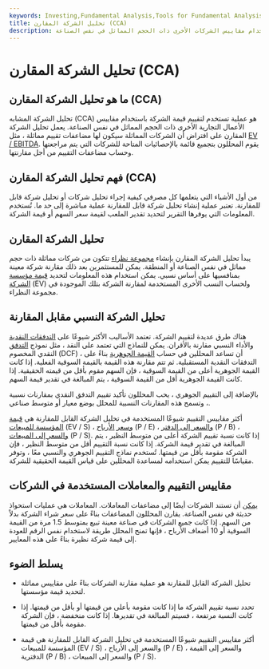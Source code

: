 ```yaml
---
keywords: Investing,Fundamental Analysis,Tools for Fundamental Analysis,Tools
title: تحليل الشركة المقارن (CCA)
description: يتم استخدام تحليل شركة مشابه لتقييم قيمة الشركة باستخدام مقاييس الشركات الأخرى ذات الحجم المماثل في نفس الصناعة.
---
```


# تحليل الشركة المقارن (CCA)
## ما هو تحليل الشركة المقارن (CCA)

تحليل الشركة المشابه (CCA) هو عملية تستخدم لتقييم قيمة الشركة باستخدام مقاييس الأعمال التجارية الأخرى ذات الحجم المماثل في نفس الصناعة. يعمل تحليل الشركة المقارن على افتراض أن الشركات المماثلة سيكون لها مضاعفات تقييم مماثلة ، مثل [EV / EBITDA](/ebitda-ev-multiple). يقوم المحللون بتجميع قائمة بالإحصائيات المتاحة للشركات التي يتم مراجعتها وحساب مضاعفات التقييم من أجل مقارنتها.

## فهم تحليل الشركة المقارن (CCA)

من أول الأشياء التي يتعلمها كل مصرفي كيفية إجراء تحليل شركات أو تحليل شركة قابل للمقارنة. تعتبر عملية إنشاء تحليل شركة قابل للمقارنة عملية مباشرة إلى حد ما. تُستخدم المعلومات التي يوفرها التقرير لتحديد تقدير الملعب لقيمة سعر السهم أو قيمة الشركة.

## تحليل الشركة المقارن

يبدأ تحليل الشركة المقارن بإنشاء [مجموعة نظراء](/peer-group) تتكون من شركات مماثلة ذات حجم مماثل في نفس الصناعة أو المنطقة. يمكن للمستثمرين بعد ذلك مقارنة شركة معينة بمنافسيها على أساس نسبي. يمكن استخدام هذه المعلومات لتحديد [قيمة مؤسسة الشركة](/enterprisevalue) (EV) ولحساب النسب الأخرى المستخدمة لمقارنة الشركة بتلك الموجودة في مجموعة النظراء.

## تحليل الشركة النسبي مقابل المقارنة

هناك طرق عديدة لتقييم الشركة. تعتمد الأساليب الأكثر شيوعًا على [التدفقات النقدية](/cashflow) والأداء النسبي مقارنة بالأقران. يمكن للنماذج التي تعتمد على النقد ، مثل نموذج [التدفق](/dcf) النقدي المخصوم (DCF) ، أن تساعد المحللين في حساب [القيمة الجوهرية](/intrinsicvalue) بناءً على التدفقات النقدية المستقبلية. ثم تتم مقارنة هذه القيمة بالقيمة السوقية الفعلية. إذا كانت القيمة الجوهرية أعلى من القيمة السوقية ، فإن السهم مقوم بأقل من قيمته الحقيقية. إذا كانت القيمة الجوهرية أقل من القيمة السوقية ، يتم المبالغة في تقدير قيمة السهم.

بالإضافة إلى التقييم الجوهري ، يحب المحللون تأكيد تقييم التدفق النقدي بمقارنات نسبية ، وتسمح هذه المقارنات النسبية للمحلل بوضع معيار أو متوسط صناعي.

أكثر مقاييس التقييم شيوعًا المستخدمة في تحليل الشركة القابل للمقارنة هي [قيمة المؤسسة للمبيعات](/enterprisevaluesales) (EV / S) ، [وسعر](/price-earningsratio) [الأرباح](/price-earningsratio) (P / E) ، [والسعر إلى الدفتر](/price-to-bookratio) (P / B) ، [والسعر إلى المبيعات](/price-to-salesratio) (P / S). إذا كانت نسبة تقييم الشركة أعلى من متوسط النظير ، يتم المبالغة في تقدير قيمة الشركة. إذا كانت نسبة التقييم أقل من متوسط النظير ، فإن الشركة مقومة بأقل من قيمتها. تُستخدم نماذج التقييم الجوهري والنسبي معًا ، وتوفر مقياسًا للتقييم يمكن استخدامه لمساعدة المحللين على قياس القيمة الحقيقية للشركة.

## مقاييس التقييم والمعاملات المستخدمة في الشركات

[يمكن](/comps) أن تستند الشركات أيضًا إلى مضاعفات المعاملات. المعاملات هي عمليات استحواذ حديثة في نفس الصناعة. يقارن المحللون المضاعفات بناءً على سعر شراء الشركة بدلاً من السهم. إذا كانت جميع الشركات في صناعة معينة تبيع بمتوسط 1.5 مرة من القيمة السوقية أو 10 أضعاف الأرباح ، فإنها تمنح المحلل طريقة لاستخدام نفس الرقم للعودة إلى قيمة شركة نظيرة بناءً على هذه المعايير.

## يسلط الضوء

- تحليل الشركة القابل للمقارنة هو عملية مقارنة الشركات بناءً على مقاييس مماثلة لتحديد قيمة مؤسستها.

- تحدد نسبة تقييم الشركة ما إذا كانت مقومة بأعلى من قيمتها أو بأقل من قيمتها. إذا كانت النسبة مرتفعة ، فسيتم المبالغة في تقديرها. إذا كانت منخفضة ، فإن الشركة مقومة بأقل من قيمتها.

- أكثر مقاييس التقييم شيوعًا المستخدمة في تحليل الشركة القابل للمقارنة هي قيمة المؤسسة للمبيعات (EV / S) ، والسعر إلى الأرباح (P / E) ، والسعر إلى القيمة الدفترية (P / B) ، والسعر إلى المبيعات (P / S).

